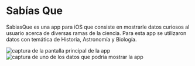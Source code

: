 # Sabías Que

SabiasQue es una app para iOS que consiste en mostrarle datos curiosos al usuario acerca de diversas ramas de la ciencia. Para esta app se utilizaron datos con temática de Historia, Astronomía y Biología.

<img src="captura1" alt="captura de la pantalla principal de la app">
<img src="captura2" alt="captura de uno de los datos que podría mostrar la app">
